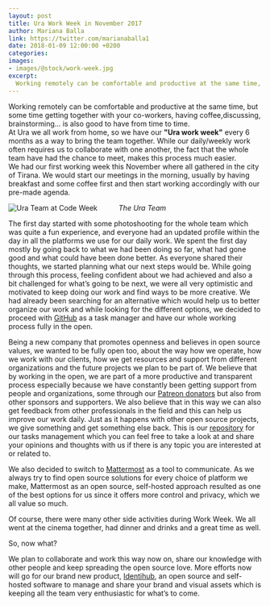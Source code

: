 ```yaml
---
layout: post
title: Ura Work Week in November 2017
author: Mariana Balla
link: https://twitter.com/marianaballa1
date: 2018-01-09 12:00:00 +0200
categories: 
images:
- images/@stock/work-week.jpg
excerpt:
  Working remotely can be comfortable and productive at the same time, but some time getting together with your co-workers, having coffee,discussing, brainstorming… is also good to have from time to time. At Ura we all work from home, so we have our "Ura work week" every 6 months as a way to bring the team […]
---
```


<p>Working remotely can be comfortable and productive at the same time, but some time getting together with your co-workers, having coffee,discussing, brainstorming… is also good to have from time to time.<br />
At Ura we all work from home, so we have our <strong>"Ura work week"</strong> every 6 months as a way to bring the team together. While our daily/weekly work often requires us to collaborate with one another, the fact that the whole team have had the chance to meet, makes this process much easier.<br />
We had our first working week this November where all gathered in the city of Tirana. We would start our meetings in the morning, usually by having breakfast and some coffee first and then start working accordingly with our pre-made agenda.</p>

<div class="large-10 large-centered centered-text columns">
<img src="/images/@stock/work-week.jpg" alt="Ura Team at Code Week"><br />
<i>The Ura Team</i>
</div>
<div class="two spacing"></div>

<p>The first day started with some photoshooting for the whole team which was quite a fun experience, and everyone had an updated profile within the day in all the platforms we use for our daily work. We spent the first day mostly by going back to what we had been doing so far, what had gone good and what could have been done better. As everyone shared their thoughts,  we started planning what our next steps would be. While going through this process, feeling confident about we had achieved and also a bit challenged for what’s going to be next, we were all very optimistic and motivated to keep doing our work and find ways to be more creative. We had already been searching for an alternative which would help us to better organize our work and while looking for the different options, we decided to proceed with <a href="https://github.com/uracreative" target="blank">GitHub</a> as a task manager and have our whole working process fully in the open.</p>

<p>Being a new company that promotes openness and believes in open source values, we wanted to be fully open too, about the way how we operate, how we work with our clients, how we get resources and support from different organizations and the future projects we plan to be part of. We believe that by working in the open, we are part of a more productive and transparent process especially because we have constantly been getting support from people and organizations, some through our <a href="https://www.patreon.com/ura" target="blank">Patreon donators</a> but also from other sponsors and supporters. We also believe that in this way we can also get feedback from other professionals in the field and this can help us improve our work daily. Just as it happens with other open source projects, we give something and get something else back. This is our <a href="https://github.com/uracreative/task-management" target="blank">repository</a> for our tasks management which you can feel free to take a look at and share your opinions and thoughts with us if there is any topic you are interested at or related to.</p>

<p>We also decided to switch to <a href="https://about.mattermost.com/" target="blank">Mattermost</a> as a tool to communicate. As we always try to find open source solutions for every choice of platform we make, Mattermost as an open source, self-hosted approach resulted as one of the best options for us since it offers more control and privacy, which we all value so much.</p>

<p>Of course, there were many other side activities during Work Week. We all went at the cinema together, had dinner and drinks and a great time as well.</p>

<p>So, now what?</p>

<p>We plan to collaborate and work this way now on, share our knowledge with other people and keep spreading the open source love. More efforts now will go for our brand new product, <a href="http://identihub.co/" target="blank">Identihub</a>, an open source and self-hosted software to manage and share your brand and visual assets which is keeping all the team very enthusiastic for what’s to come.</p>
